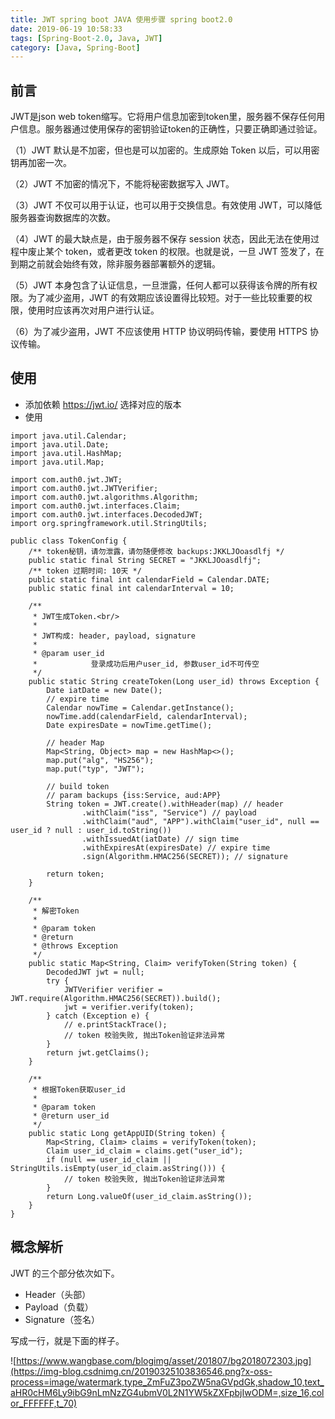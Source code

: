 ```yaml
---
title: JWT spring boot JAVA 使用步骤 spring boot2.0
date: 2019-06-19 10:58:33
tags: [Spring-Boot-2.0, Java, JWT]
category: [Java, Spring-Boot]
---
```


## 前言
JWT是json web token缩写。它将用户信息加密到token里，服务器不保存任何用户信息。服务器通过使用保存的密钥验证token的正确性，只要正确即通过验证。

（1）JWT 默认是不加密，但也是可以加密的。生成原始 Token 以后，可以用密钥再加密一次。

（2）JWT 不加密的情况下，不能将秘密数据写入 JWT。

（3）JWT 不仅可以用于认证，也可以用于交换信息。有效使用 JWT，可以降低服务器查询数据库的次数。

（4）JWT 的最大缺点是，由于服务器不保存 session 状态，因此无法在使用过程中废止某个 token，或者更改 token 的权限。也就是说，一旦 JWT 签发了，在到期之前就会始终有效，除非服务器部署额外的逻辑。

（5）JWT 本身包含了认证信息，一旦泄露，任何人都可以获得该令牌的所有权限。为了减少盗用，JWT 的有效期应该设置得比较短。对于一些比较重要的权限，使用时应该再次对用户进行认证。

（6）为了减少盗用，JWT 不应该使用 HTTP 协议明码传输，要使用 HTTPS 协议传输。
## 使用

 - 添加依赖
https://jwt.io/
选择对应的版本
 - 使用

```
import java.util.Calendar;
import java.util.Date;
import java.util.HashMap;
import java.util.Map;

import com.auth0.jwt.JWT;
import com.auth0.jwt.JWTVerifier;
import com.auth0.jwt.algorithms.Algorithm;
import com.auth0.jwt.interfaces.Claim;
import com.auth0.jwt.interfaces.DecodedJWT;
import org.springframework.util.StringUtils;

public class TokenConfig {
    /** token秘钥，请勿泄露，请勿随便修改 backups:JKKLJOoasdlfj */
    public static final String SECRET = "JKKLJOoasdlfj";
    /** token 过期时间: 10天 */
    public static final int calendarField = Calendar.DATE;
    public static final int calendarInterval = 10;

    /**
     * JWT生成Token.<br/>
     *
     * JWT构成: header, payload, signature
     *
     * @param user_id
     *            登录成功后用户user_id, 参数user_id不可传空
     */
    public static String createToken(Long user_id) throws Exception {
        Date iatDate = new Date();
        // expire time
        Calendar nowTime = Calendar.getInstance();
        nowTime.add(calendarField, calendarInterval);
        Date expiresDate = nowTime.getTime();

        // header Map
        Map<String, Object> map = new HashMap<>();
        map.put("alg", "HS256");
        map.put("typ", "JWT");

        // build token
        // param backups {iss:Service, aud:APP}
        String token = JWT.create().withHeader(map) // header
                .withClaim("iss", "Service") // payload
                .withClaim("aud", "APP").withClaim("user_id", null == user_id ? null : user_id.toString())
                .withIssuedAt(iatDate) // sign time
                .withExpiresAt(expiresDate) // expire time
                .sign(Algorithm.HMAC256(SECRET)); // signature

        return token;
    }

    /**
     * 解密Token
     *
     * @param token
     * @return
     * @throws Exception
     */
    public static Map<String, Claim> verifyToken(String token) {
        DecodedJWT jwt = null;
        try {
            JWTVerifier verifier = JWT.require(Algorithm.HMAC256(SECRET)).build();
            jwt = verifier.verify(token);
        } catch (Exception e) {
            // e.printStackTrace();
            // token 校验失败, 抛出Token验证非法异常
        }
        return jwt.getClaims();
    }

    /**
     * 根据Token获取user_id
     *
     * @param token
     * @return user_id
     */
    public static Long getAppUID(String token) {
        Map<String, Claim> claims = verifyToken(token);
        Claim user_id_claim = claims.get("user_id");
        if (null == user_id_claim || StringUtils.isEmpty(user_id_claim.asString())) {
            // token 校验失败, 抛出Token验证非法异常
        }
        return Long.valueOf(user_id_claim.asString());
    }
}
```

## 概念解析
JWT 的三个部分依次如下。

 - Header（头部）
 - Payload（负载）
 - Signature（签名）


写成一行，就是下面的样子。


![https://www.wangbase.com/blogimg/asset/201807/bg2018072303.jpg](https://img-blog.csdnimg.cn/20190325103836546.png?x-oss-process=image/watermark,type_ZmFuZ3poZW5naGVpdGk,shadow_10,text_aHR0cHM6Ly9ibG9nLmNzZG4ubmV0L2N1YW5kZXFpbjIwODM=,size_16,color_FFFFFF,t_70)
